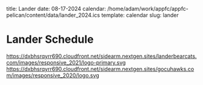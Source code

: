 title: Lander
date: 08-17-2024
calendar: /home/adam/work/appfc/appfc-pelican/content/data/lander_2024.ics
template: calendar
slug: lander

# Lander Schedule


https://dxbhsrqyrr690.cloudfront.net/sidearm.nextgen.sites/landerbearcats.com/images/responsive_2021/logo-primary.svg
https://dxbhsrqyrr690.cloudfront.net/sidearm.nextgen.sites/gocuhawks.com/images/responsive_2020/logo.svg

